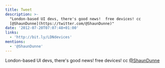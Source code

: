 ```yaml
---
title: Tweet
description: >-
  "London-based UI devs, there's good news!  free devices! cc
  [@ShaunDunne](https://twitter.com/@ShaunDunne)"
date: '2012-07-20T07:07:48+01:00'
links:
  - 'http://bit.ly/LDNdevices'
mentions:
  - '@ShaunDunne'
---
```

London-based UI devs, there's good news!  free devices! cc [@ShaunDunne](https://twitter.com/@ShaunDunne)
